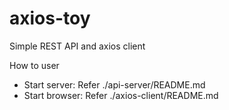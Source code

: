 # axios-toy
Simple REST API and axios client

How to user
* Start server: Refer ./api-server/README.md
* Start browser: Refer ./axios-client/README.md

